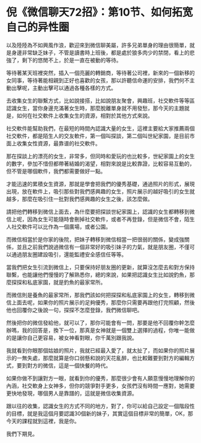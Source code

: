 # 倪《微信聊天72招》：第10节、如何拓宽自己的异性圈

以及陸陸為不如興風作浪，歡迎來到微信聊美屬，許多兄弟單身的理由很簡單，就是身邊非常缺乏妹子，不管是讀書時上班後，都是處於狼多肉少的禁閉，看上的悲強了，剩下的悠閒不上，於是一直在被動的等待。

等待著某天班裡突然，插入一個亮麗的轉銷商，等待著公司裡，新來的一個新移的女同事，等待著能相親到正好也喜歡的女孩，那以許聽信命運的安排，我們何不主動出擊呢，主動出擊可以通過各種各樣的方式。

去收集女生的聯繫方式，比如說接搭，比如說朋友聚會，興趣班，社交軟件等等區認識女生，當你身邊充滿著女生時，那麼脫離單身就不用發愁，那今天的主題就是，如何在社交軟件上收集女生的資源，相對於其他方式來說。

社交軟件能幫助我們，在最短的時間內認識大量的女生，這裡主要給大家推薦兩個社交軟件，都是陌生人的交友軟件，第一個叫探談，第二個叫世紀家園，是目前市面上收集女性資源，最靠谱的社交軟件。

那在探談上的漂亮的女生，非常多，但同時和愛玩的也比較多，世紀家園上的女生的數字，參加不惜但都帶著結婚的渴望，相對來說是比較靠證，比較容易互動的，但不管是哪個軟件，我們都需要做好一點。

才能迅速的累積女生資源，那就是學會把我們的優秀基礎，通過照片的形式，展現出現，放在軟件上，吸引那些對我們感興趣的女生，照片展示的越好吸引的女生就越多，那麼在吸引住一批對我們感興趣的女生之後，該怎麼做。

請把他們轉移到微信上面去，為什麼要把探談世紀家園上，認識的女生都轉移到微信上呢，因為女生可能隨時會刪掉社交軟件，或者不再登錄，但是微信不會，陌生人社交軟件可以比作為一個廣場，或者公園。

而微信相當於是你家的後院，把妹子轉移到微信相當一把很弱的關係，變成強關係，並且之前我們說過微信有一個非常好的吸引妹子的力氣，就是朋友圈，不僅可以通過朋友圈建設吸引，還能監禮安全感信任等等。

當我們把女生引流到微信上，只要保持好朋友圈的更新，就算沒怎麼去和對方保持聯繫，也能讓他們慢慢的了解熟悉你，總的來說，如果把認識女生比如說釣魚，那麼探探和私底家園，就是釣魚的最家常所。

而微信則是養魚的最家常所，那我們該如何把探探和私底家園上的女生，轉移到微信上面去呢，如果你的照片展示的足夠優秀，那麼你只需要再跟他打完照顧，然後他也回覆你之後說一句，探探不怎麼登錄，我們微信聊吧。

然後把你的微信發給他，就可以了，那你可能會有一問，那要是他不回覆你幹怎麼辦嗎，我的回答是，換下一位，那真是女神就是一個雙上選擇的過程，你唯一能做的是讓你自己更容易，被女神看對眼，你千萬別跟我說。

我就看到你眼那個姑娘的照片，我就已經最入愛了，就太扯了，而如果你的照片展示的一無失處，那麼就算是你口弱懸和說的天花亂醉，也比較難要到對方的編輯方式，要到對方的微信，這是一個快餐的時代。

如果你做不到讓對方一眼，就看到你的優秀，那麼很少會有人願意慢慢地理解你的內涵，社交軟身上女神多，但你的競爭對手更多，女孩們沒有時間一應對，她需要更快地發現，哪個男人是靠譜的，這就是微信收集資源。

跟以往的收集，認識女生的方式不同的地方，對了，你可以給自己設定一個階段性的目標，就是我這個月要認識30個新的妹子，其實這個目標非常的簡單，OK，那今天的課程就到這裡，我是你。

我們下期見。
